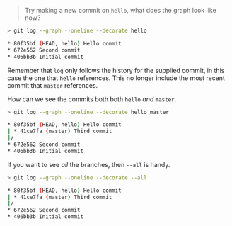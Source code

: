 > Try making a new commit on `hello`, what does the graph look like now?

```sh
> git log --graph --oneline --decorate hello

* 80f35bf (HEAD, hello) Hello commit
* 672e562 Second commit
* 406bb3b Initial commit
```

Remember that `log` only follows the history for the supplied commit,
in this case the one that `hello` references.
This no longer include the most recent commit that `master` references.

How can we see the commits both both `hello` _and_ `master`.

```sh
> git log --graph --oneline --decorate hello master

* 80f35bf (HEAD, hello) Hello commit
| * 41ce7fa (master) Third commit
|/
* 672e562 Second commit
* 406bb3b Initial commit
```

If you want to see _all_ the branches, then `--all` is handy.

```sh
> git log --graph --oneline --decorate --all

* 80f35bf (HEAD, hello) Hello commit
| * 41ce7fa (master) Third commit
|/
* 672e562 Second commit
* 406bb3b Initial commit
```
